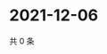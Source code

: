 # 2021-12-06

共 0 条

<!-- BEGIN WEIBO -->
<!-- 最后更新时间 Mon Dec 06 2021 09:58:04 GMT+0800 (China Standard Time) -->

<!-- END WEIBO -->
